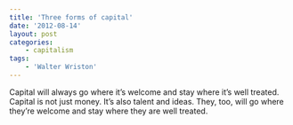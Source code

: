 ```yaml
---
title: 'Three forms of capital'
date: '2012-08-14'
layout: post
categories:
    - capitalism
tags:
    - 'Walter Wriston'
---
```


Capital will always go where it’s welcome and stay where it’s well treated. Capital is not just money. It’s also talent and ideas. They, too, will go where they’re welcome and stay where they are well treated.